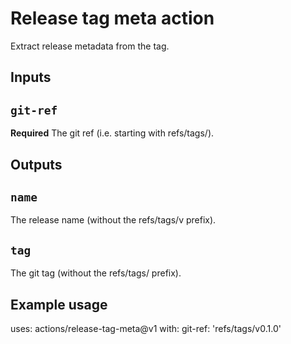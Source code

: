 # Release tag meta action

Extract release metadata from the tag.

## Inputs

## `git-ref`

**Required** The git ref (i.e. starting with refs/tags/).

## Outputs

## `name`

The release name (without the refs/tags/v prefix).

## `tag`

The git tag (without the refs/tags/ prefix).

## Example usage

uses: actions/release-tag-meta@v1
with:
  git-ref: 'refs/tags/v0.1.0'
